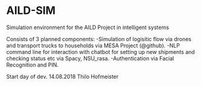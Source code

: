 # AILD-SIM
Simulation environment for the AILD Project in intelligent systems 

Consists of 3 planned components:
-Simulation of logisitic flow via drones and transport trucks to households via MESA Project (@github).
-NLP command line for interaction with chatbot for setting up new shipments and checking status etc via Spacy, NSU_rasa.
-Authentication via Facial Recognition and PIN.

Start day of dev. 14.08.2018
Thilo Hofmeister
